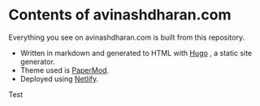 # Contents of avinashdharan.com
Everything you see on avinashdharan.com is built from this repository. 

* Written in markdown and generated to HTML with [Hugo](https://gohugo.io/) , a static site generator.
* Theme used is [PaperMod](https://github.com/adityatelange/hugo-PaperMod).
* Deployed using [Netlify](https://www.netlify.com/).

Test